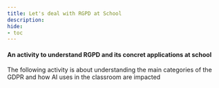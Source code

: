 ```yaml
---
title: Let's deal with RGPD at School
description:
hide:
- toc
---
```



#### An activity to understand RGPD and its concret applications at school

The following activity is about understanding the main categories of the GDPR and how AI uses in the classroom are impacted
